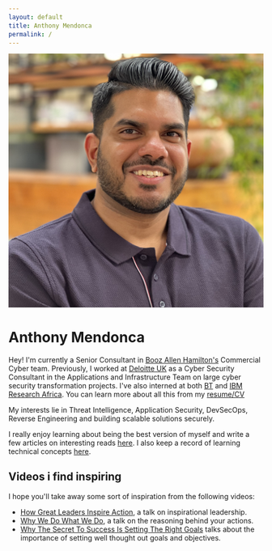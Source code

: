 ```yaml
---
layout: default
title: Anthony Mendonca
permalink: /
---
```


<img class="right" src="/images/profile-pic.jpg" alt="Anthony in Nairobi" title="Anthony in sunny Nairobi" />


# Anthony Mendonca

Hey! I'm currently a Senior Consultant in [Booz Allen Hamilton's](https://www.boozallen.com/) Commercial Cyber team. Previously, I worked at [Deloitte UK](https://www2.deloitte.com/uk) as a Cyber Security Consultant in the Applications and Infrastructure Team on large cyber security transformation projects. I've also interned at both [BT](https://www.bt.com/) and [IBM Research Africa](https://research.ibm.com/labs/africa/). You can learn more about all this from my [resume/CV](/cv/)

My interests lie in Threat Intelligence, Application Security, DevSecOps, Reverse Engineering and building scalable solutions securely.

I really enjoy learning about being the best version of myself and write a few articles on interesting reads [here](/non-tech-learning/). I also keep a record of learning technical concepts [here](/tech-learning/).


## Videos i find inspiring

I hope you'll take away some sort of inspiration from the following videos:

* [How Great Leaders Inspire Action](https://www.ted.com/talks/simon_sinek_how_great_leaders_inspire_action?language=en), a talk on inspirational leadership.
* [Why We Do What We Do](https://www.ted.com/talks/tony_robbins_why_we_do_what_we_do), a talk on the reasoning behind your actions.
* [Why The Secret To Success Is Setting The Right Goals](https://www.ted.com/talks/john_doerr_why_the_secret_to_success_is_setting_the_right_goals) talks about the importance of setting well thought out goals and objectives.
